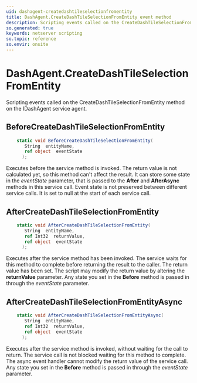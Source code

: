 ```yaml
---
uid: dashagent-createdashtileselectionfromentity
title: DashAgent.CreateDashTileSelectionFromEntity event method
description: Scripting events called on the CreateDashTileSelectionFromEntity method on the DashAgent service agent.
so.generated: true
keywords: netserver scripting
so.topic: reference
so.envir: onsite
---
```

# DashAgent.CreateDashTileSelectionFromEntity

Scripting events called on the <see cref='M:IDashAgent.CreateDashTileSelectionFromEntity'>CreateDashTileSelectionFromEntity</see> method on the <see cref='IDashAgent'>IDashAgent</see>  service agent.

## BeforeCreateDashTileSelectionFromEntity
```cs
    static void BeforeCreateDashTileSelectionFromEntity(
       String  entityName,
       ref object  eventState
      );
```
Executes before the service method is invoked.
The return value is not calculated yet, so this method can't affect the result.
It can store some state in the *eventState* parameter, that is passed to the **After** and **AfterAsync** methods in this service call.
Event state is not preserved between different service calls. It is set to null at the start of each service call.
## AfterCreateDashTileSelectionFromEntity
```cs
    static void AfterCreateDashTileSelectionFromEntity(
       String  entityName,
       ref Int32  returnValue,
       ref object  eventState
      );
```
Executes after the service method has been invoked. The service waits for this method to complete before returning the result to the caller.
The return value has been set. The script may modify the return value by altering the **returnValue** parameter.
Any state you set in the **Before** method is passed in through the *eventState* parameter.
## AfterCreateDashTileSelectionFromEntityAsync
```cs
    static void AfterCreateDashTileSelectionFromEntityAsync(
       String  entityName,
       ref Int32  returnValue,
       ref object  eventState
      );
```
Executes after the service method is invoked, without waiting for the call to return.
The service call is not blocked waiting for this method to complete.
The async event handler cannot modify the return value of the service call.
Any state you set in the **Before** method is passed in through the *eventState* parameter.

